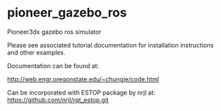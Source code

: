 # pioneer_gazebo_ros
Pioneer3dx gazebo ros simulator

Please see associated tutorial documentation for installation instructions and other examples.

Documentation can be found at:

http://web.engr.oregonstate.edu/~chungje/code.html

Can be incorporated with ESTOP package by nrjl at: https://github.com/nrjl/rqt_estop.git
